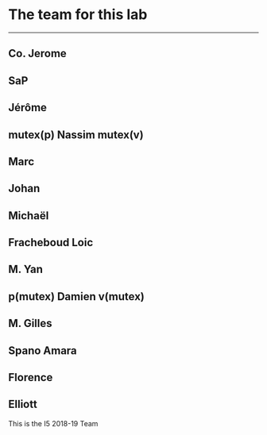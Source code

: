 # The team for this lab

-----------------------------
Co. Jerome
-----------------------------
SaP
-----------------------------
Jérôme
-----------------------------
mutex(p)
Nassim
mutex(v)
-----------------------------
Marc
-----------------------------
Johan
-----------------------------
Michaël
-----------------------------
Fracheboud Loic
-----------------------------
M. Yan
-----------------------------
p(mutex)
Damien
v(mutex)
-----------------------------
M. Gilles
-----------------------------
Spano Amara
-----------------------------
Florence
-----------------------------
Elliott
-----------------------------

This is the I5 2018-19 Team
